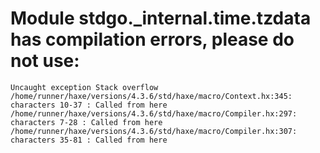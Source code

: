 # Module stdgo._internal.time.tzdata has compilation errors, please do not use:
```
Uncaught exception Stack overflow
/home/runner/haxe/versions/4.3.6/std/haxe/macro/Context.hx:345: characters 10-37 : Called from here
/home/runner/haxe/versions/4.3.6/std/haxe/macro/Compiler.hx:297: characters 7-28 : Called from here
/home/runner/haxe/versions/4.3.6/std/haxe/macro/Compiler.hx:307: characters 35-81 : Called from here

```


